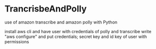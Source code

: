 # TrancrisbeAndPolly
use of amazon transcribe and amazon polly with Python

install aws cli and have user with credentials of polly and transcribe
write "aws configure" and put credentials; secret key and id key of user with permissions 
